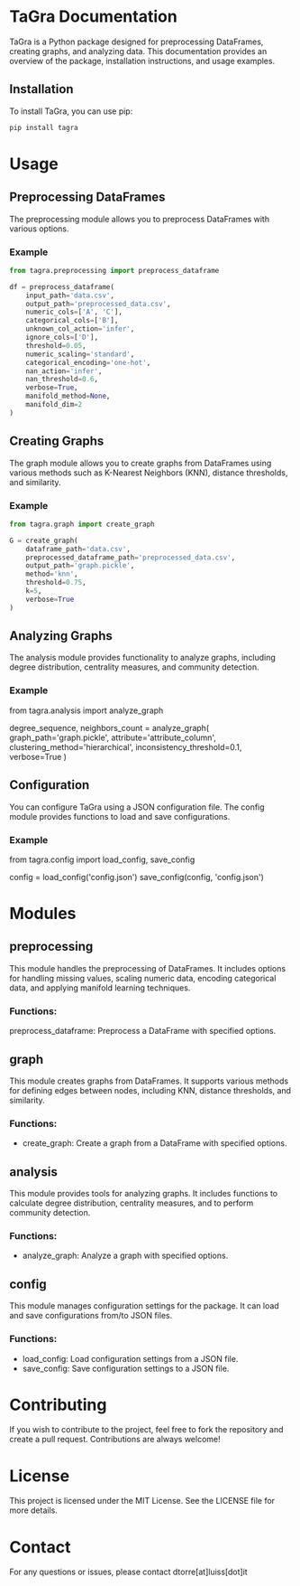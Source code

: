 # TaGra Documentation

TaGra is a Python package designed for preprocessing DataFrames, creating graphs, and analyzing data. This documentation provides an overview of the package, installation instructions, and usage examples.

## Installation

To install TaGra, you can use pip:

```bash
pip install tagra
```

# Usage
## Preprocessing DataFrames
The preprocessing module allows you to preprocess DataFrames with various options.

### Example
```python
from tagra.preprocessing import preprocess_dataframe

df = preprocess_dataframe(
    input_path='data.csv',
    output_path='preprocessed_data.csv',
    numeric_cols=['A', 'C'],
    categorical_cols=['B'],
    unknown_col_action='infer',
    ignore_cols=['D'],
    threshold=0.05,
    numeric_scaling='standard',
    categorical_encoding='one-hot',
    nan_action='infer',
    nan_threshold=0.6,
    verbose=True,
    manifold_method=None,
    manifold_dim=2
)
```

## Creating Graphs
The graph module allows you to create graphs from DataFrames using various methods such as K-Nearest Neighbors (KNN), distance thresholds, and similarity.

### Example
```python
from tagra.graph import create_graph

G = create_graph(
    dataframe_path='data.csv',
    preprocessed_dataframe_path='preprocessed_data.csv',
    output_path='graph.pickle',
    method='knn',
    threshold=0.75,
    k=5,
    verbose=True
)
```

## Analyzing Graphs
The analysis module provides functionality to analyze graphs, including degree distribution, centrality measures, and community detection.

### Example
from tagra.analysis import analyze_graph

degree_sequence, neighbors_count = analyze_graph(
    graph_path='graph.pickle',
    attribute='attribute_column',
    clustering_method='hierarchical',
    inconsistency_threshold=0.1,
    verbose=True
)

## Configuration
You can configure TaGra using a JSON configuration file. The config module provides functions to load and save configurations.

### Example
from tagra.config import load_config, save_config

config = load_config('config.json')
save_config(config, 'config.json')

# Modules
## preprocessing
This module handles the preprocessing of DataFrames. It includes options for handling missing values, scaling numeric data, encoding categorical data, and applying manifold learning techniques.

### Functions:

preprocess_dataframe: Preprocess a DataFrame with specified options.

## graph
This module creates graphs from DataFrames. It supports various methods for defining edges between nodes, including KNN, distance thresholds, and similarity.

### Functions:

- create_graph: Create a graph from a DataFrame with specified options.

## analysis
This module provides tools for analyzing graphs. It includes functions to calculate degree distribution, centrality measures, and to perform community detection.

### Functions:

- analyze_graph: Analyze a graph with specified options.

## config
This module manages configuration settings for the package. It can load and save configurations from/to JSON files.

### Functions:

- load_config: Load configuration settings from a JSON file.
- save_config: Save configuration settings to a JSON file.

# Contributing
If you wish to contribute to the project, feel free to fork the repository and create a pull request. Contributions are always welcome!

# License
This project is licensed under the MIT License. See the LICENSE file for more details.

# Contact
For any questions or issues, please contact dtorre[at]luiss[dot]it

